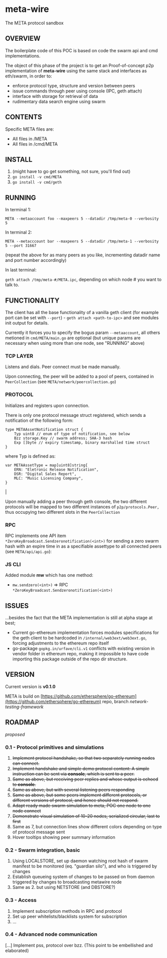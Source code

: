 # meta-wire

The MΞTA protocol sandbox

## OVERVIEW

The boilerplate code of this POC is based on code the swarm api and cmd implementations.

The object of this phase of the project is to get an Proof-of-concept p2p implementation of **meta-wire** using the same stack and interfaces as eth/swarm, in order to:

- enforce protocol type, structure and version between peers
- issue commands through peer using console (IPC, geth attach)
- interface with storage for retrieval of data
- rudimentary data search engine using swarm

## CONTENTS

Specific META files are:

- All files in /META
- All files in /cmd/META

## INSTALL

1. (might have to go get something, not sure, you'll find out)
2. `go install -v cmd/META`
3. `go install -v cmd/geth`

## RUNNING
 
In terminal 1: 

`META --metaaccount foo --maxpeers 5 --datadir /tmp/meta-0 --verbosity 5`

In terminal 2:

`META --metacccount bar --maxpeers 5 --datadir /tmp/meta-1 --verbosity 5 --port 31667`

(repeat the above for as many peers as you like, incrementing datadir name and port number accordingly)

In last terminal:

`geth attach /tmp/meta-#/META.ipc`, depending on which node # you want to talk to.

## FUNCTIONALITY

The client has all the base functionality of a vanilla geth client (for example port can be set with `--port`) - `geth attach <path-to-ipc>` and see modules init output for details.

Currently it forces you to specify the bogus param `--metaaccount`, all others metioned in `cmd/META/main.go` are optional (but unique params are necessary when using more than one node, see "RUNNING" above)

### TCP LAYER

Listens and dials. Peer connect must be made manually.

Upon connecting, the peer will be added to a pool of peers, contained in `PeerCollection` (see `META/network/peercollection.go`)

### PROTOCOL

Initializes and registers upon connection.

There is only one protocol message struct registered, which sends a notification of the following form:

```
type METAAssetNotification struct {
	Typ uint8 // enum of type of notification, see below
	Bzz storage.Key // swarm address; SHA-3 hash
	Exp []byte // expiry timestamp, binary marshalled time struct
}
```

where Typ is defined as:

```
var METAAssetType = map[uint8]string{
	ERN: "Eletronic Release Notification",
	DSR: "Digital Sales Report",
	MLC: "Music Licensing Company",
}
```
|

Upon manually adding a peer through geth console, the two different protocols will be mapped to two different instances of `p2p/protocols.Peer,` thus occupying two different slots in the `PeerCollection`

### RPC

RPC implements one API item `*ZeroKeyBroadcast.Sendzeronotification(<int>)` for sending a zero swarm hash with an expire time in as a specifiable assettype to all connected peers (see `META/api/api.go`):

### JS CLI

Added module **mw** which has one method:


- `mw.sendzero(<int>)` => RPC `*ZeroKeyBroadcast.Sendzeronotification(<int>)`

## ISSUES

...besides the fact that the META implementation is still at alpha stage at best;

- Current go-ethereum implementation forces modules specifications for the geth client to be hardcoded in `/internal/web3ext/web3ext.go`, forcing adjustments to the ethereum repo itself
- go-package `gopkg.in/urfave/cli.v1` conflicts with existing version in vendor folder in ethereum repo, making it impossible to have code importing this package outside of the repo dir structure.

## VERSION

Current version is **v0.1.0**

META is build on [https://github.com/ethersphere/go-ethereum](https://github.com/ethersphere/go-ethereum) repo, branch *network-testing-framework*

## ROADMAP

*proposed*

### 0.1 - Protocol primitives and simulations

1. ~~Implement protocol handshake, so that two separately running nodes can connect.~~
2. ~~Implement handshake and simple demo protocol content: A simple instruction can be sent via **console**, which is sent to a peer.~~
3. ~~Same as above, but receiving peer replies and whose output is echoed to **console**.~~
4. ~~Same as above, but with several listening peers responding~~
5. ~~Same as above, but some peers implement different protocols, or different versions of protocol, and hence should not respond.~~
6. ~~Adapt ready made swarm simulation to meta, POC one node to one node connect~~
7. ~~Demonstrate visual simulation of 10-20 nodes, serialized circular, last to first~~
8. Same as 7, but connection lines show different colors depending on type of protocol message sent
9. Hover tooltips showing peer summary information

### 0.2 - Swarm integration, basic

1. Using LOCALSTORE, set up daemon watching root hash of swarm manifest to be monitored (eq. "guardian silo"), and who is triggered by changes
2. Establish queueing system of changes to be passed on from daemon triggered by changes to broadcasting metawire node
3. Same as 2. but using NETSTORE (and DBSTORE?)

### 0.3 - Access

1. Implement subscription methods in RPC and protocol
2. Set up peer whitelists/blacklists system for subscription
3. ...

### 0.4 - Advanced node communication

[...] Implement pss, protocol over bzz. (This point to be embellished and elaborated)

